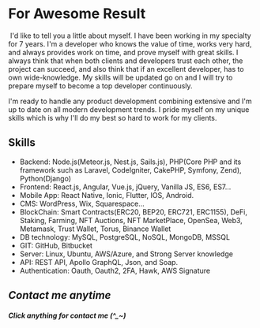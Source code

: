 
# For Awesome Result
<img src="https://komarev.com/ghpvc/?username=lodestar0395&style=flat-square&color=blue" alt=""/>
I'd like to tell you a little about myself. I have been working in my specialty for 7 years.
I'm a developer who knows the value of time, works very hard, and always provides work on time, and prove myself with great skills. I always think that when both clients and developers trust each other, the project can succeed, and also think that if an excellent developer, has to own wide-knowledge.
My skills will be updated go on and I will try to prepare myself to become a top developer continuously. 

I'm ready to handle any product development combining extensive and I'm up to date on all modern development trends. I pride myself on my unique skills which is why I'll do my best so hard to work for my clients.

## Skills
- Backend: Node.js(Meteor.js, Nest.js, Sails.js), PHP(Core PHP and its framework such as Laravel, CodeIgniter, CakePHP, Symfony, Zend), Python(Django) 
- Frontend: React.js, Angular, Vue.js, jQuery, Vanilla JS, ES6, ES7...
- Mobile App: React Native, Ionic, Flutter, IOS, Android.
- CMS: WordPress, Wix, Squarespace...
- BlockChain: Smart Contracts(ERC20, BEP20, ERC721, ERC1155), DeFi, Staking, Farming, NFT Auctions, NFT MarketPlace, OpenSea, Web3, Metamask, Trust Wallet, Torus, Binance Wallet 
- DB technology: MySQL, PostgreSQL, NoSQL, MongoDB, MSSQL
- GIT: GitHub, Bitbucket
- Server: Linux, Ubuntu, AWS/Azure, and Strong Server knowledge
- API: REST API, Apollo GraphQL, Json, and Soap.
- Authentication: Oauth, Oauth2, 2FA, Hawk, AWS Signature

## *Contact me anytime*

<h5 color="red">Click anything for contact me (^_~)</h5>
